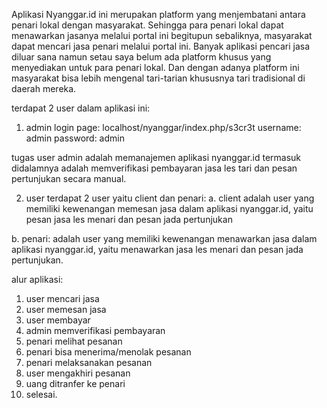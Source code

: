 Aplikasi Nyanggar.id ini merupakan platform yang menjembatani antara penari lokal dengan masyarakat. Sehingga para penari lokal dapat menawarkan jasanya melalui portal ini begitupun sebaliknya, masyarakat dapat mencari jasa penari melalui portal ini. Banyak aplikasi pencari jasa diluar sana namun setau saya belum ada platform khusus yang menyediakan untuk para penari lokal. Dan dengan adanya platform ini masyarakat bisa lebih mengenal tari-tarian khususnya tari tradisional di daerah mereka.

terdapat 2 user dalam aplikasi ini:

1. admin
login page: localhost/nyanggar/index.php/s3cr3t
username: admin
password: admin

tugas user admin adalah memanajemen aplikasi nyanggar.id termasuk didalamnya adalah memverifikasi pembayaran jasa les tari dan pesan pertunjukan secara manual.

2. user
terdapat 2 user yaitu client dan penari:
a. client
adalah user yang memiliki kewenangan memesan jasa dalam aplikasi nyanggar.id, yaitu pesan jasa les menari dan pesan jada pertunjukan

b. penari:
adalah user yang memiliki kewenangan menawarkan jasa dalam aplikasi nyanggar.id, yaitu menawarkan jasa les menari dan pesan jada pertunjukan.

alur aplikasi:

1. user mencari jasa
2. user memesan jasa
3. user membayar
4. admin memverifikasi pembayaran
5. penari melihat pesanan
6. penari bisa menerima/menolak pesanan
7. penari melaksanakan pesanan
8. user mengakhiri pesanan
9. uang ditranfer ke penari
10. selesai.
